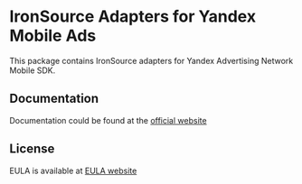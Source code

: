 # IronSource Adapters for Yandex Mobile Ads

This package contains IronSource adapters for Yandex Advertising Network Mobile SDK.

## Documentation

Documentation could be found at the [official website][DOCUMENTATION]

## License

EULA is available at [EULA website][LICENSE]

[DOCUMENTATION]: https://tech.yandex.com/mobile-ads/doc/ios/mob-mediation/ironsource-docpage/

[LICENSE]: https://yandex.com/legal/mobileads_sdk_agreement/
